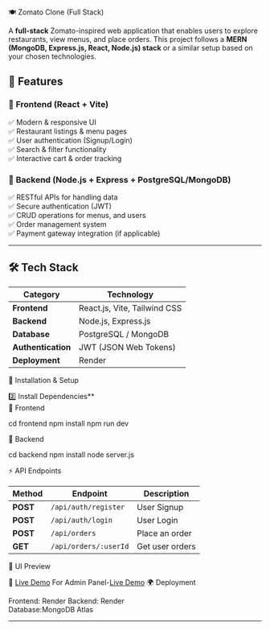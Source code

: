 
🍽️ Zomato Clone (Full Stack)  

A **full-stack** Zomato-inspired web application that enables users to explore restaurants, view menus, and place orders. This project follows a **MERN (MongoDB, Express.js, React, Node.js) stack** or a similar setup based on your chosen technologies.



## 🚀 Features  

### 🔹 **Frontend (React + Vite)**  
✅ Modern & responsive UI  
✅ Restaurant listings & menu pages  
✅ User authentication (Signup/Login)  
✅ Search & filter functionality  
✅ Interactive cart & order tracking  

### 🔹 **Backend (Node.js + Express + PostgreSQL/MongoDB)**  
✅ RESTful APIs for handling data  
✅ Secure authentication (JWT)  
✅ CRUD operations for menus, and users  
✅ Order management system  
✅ Payment gateway integration (if applicable)  

---

## 🛠️ Tech Stack  

| **Category**  | **Technology**  |
|--------------|---------------|
| **Frontend**  | React.js, Vite, Tailwind CSS  |
| **Backend**  | Node.js, Express.js  |
| **Database**  | PostgreSQL / MongoDB  |
| **Authentication**  | JWT (JSON Web Tokens)  |
| **Deployment**  | Render   |

 


 🚀 Installation & Setup  

 

 2️⃣ Install Dependencies**  
 📌 Frontend  
 
cd frontend
npm install
npm run dev
 
 📌 Backend  
 
cd backend
npm install
node server.js
 

 

⚡ API Endpoints  

| Method | Endpoint          | Description |
|--------|------------------|-------------|
| **POST**   | `/api/auth/register`  | User Signup |
| **POST**   | `/api/auth/login`     | User Login  |
| **POST**   | `/api/orders`         | Place an order |
| **GET**    | `/api/orders/:userId` | Get user orders |



🎨 UI Preview  

📌 [Live Demo](https://zomato-frontent-mmjb.onrender.com)
For Admin Panel-[Live Demo](https://zomato-admin.onrender.com)
🌍 Deployment  

Frontend: Render
Backend: Render  
Database:MongoDB Atlas  

---

 
